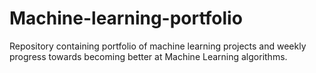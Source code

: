 # Machine-learning-portfolio

Repository containing portfolio of machine learning projects and weekly progress towards becoming better at Machine Learning algorithms.

